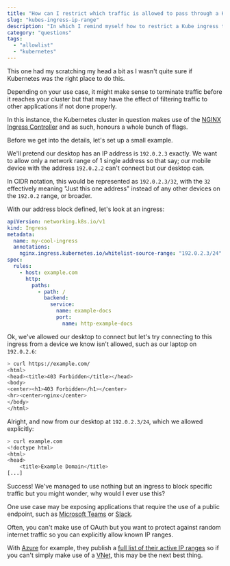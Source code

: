 ```yaml
---
title: "How can I restrict which traffic is allowed to pass through a Kube ingress?"
slug: "kubes-ingress-ip-range"
description: "In which I remind myself how to restrict a Kube ingress to a specific CIDR range"
category: "questions"
tags:
  - "allowlist"
  - "kubernetes"
---
```


This one had my scratching my head a bit as I wasn't quite sure if Kubernetes was the right place to do this.

Depending on your use case, it might make sense to terminate traffic before it reaches your cluster but that may have the effect of filtering traffic to other applications if not done properly.

In this instance, the Kubernetes cluster in question makes use of the [NGINX Ingress Controller](https://www.nginx.com/products/nginx-ingress-controller/) and as such, honours a whole bunch of flags.

Before we get into the details, let's set up a small example.

We'll pretend our desktop has an IP address is `192.0.2.3` exactly. We want to allow only a network range of 1 single address so that say; our mobile device with the address `192.0.2.2` can't connect but our desktop can.

In CIDR notation, this would be represented as `192.0.2.3/32`, with the `32` effectively meaning "Just this one address" instead of any other devices on the `192.0.2` range, or broader.

With our address block defined, let's look at an ingress:

```yaml
apiVersion: networking.k8s.io/v1
kind: Ingress
metadata:
  name: my-cool-ingress
  annotations:
    nginx.ingress.kubernetes.io/whitelist-source-range: "192.0.2.3/24"
spec:
  rules:
    - host: example.com
      http:
        paths:
          - path: /
            backend:
              service:
                name: example-docs
                port:
                  name: http-example-docs
```

Ok, we've allowed our desktop to connect but let's try connecting to this ingress from a device we know isn't allowed, such as our laptop on `192.0.2.6`:

```bash
> curl https://example.com/
<html>
<head><title>403 Forbidden</title></head>
<body>
<center><h1>403 Forbidden</h1></center>
<hr><center>nginx</center>
</body>
</html>
```

Alright, and now from our desktop at `192.0.2.3/24`, which we allowed explicitly:

```bash
> curl example.com
<!doctype html>
<html>
<head>
    <title>Example Domain</title>
[...]
```

Success! We've managed to use nothing but an ingress to block specific traffic but you might wonder, why would I ever use this?

One use case may be exposing applications that require the use of a public endpoint, such as [Microsoft Teams](https://www.microsoft.com/en-ww/microsoft-teams/group-chat-software) or [Slack](https://slack.com).

Often, you can't make use of OAuth but you want to protect against random internet traffic so you can explicitly allow known IP ranges.

With [Azure](https://azure.microsoft.com) for example, they publish a [full list of their active IP ranges](https://www.microsoft.com/en-us/download/details.aspx?id=56519) so if you can't simply make use of a [VNet](https://docs.microsoft.com/en-us/azure/virtual-network/virtual-networks-overview), this may be the next best thing.
